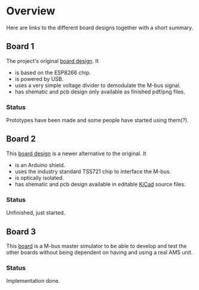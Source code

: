 
# Overview

Here are links to the different board designs together with a short summary.

## Board 1

The project's original [board design](Board_001). It

* is based on the ESP8266 chip.
* is powered by USB.
* uses a very simple voltage divider to demodulate the M-bus signal.
* has shematic and pcb design only available as finished pdf/png files.

### Status

Prototypes have been made and some people have started using them(?).

## Board 2

This [board design](Board_002) is a newer alternative to the original. It

* is an Arduino shield.
* uses the industry standard TSS721 chip to interface the M-bus.
* is optically isolated.
* has shematic and pcb design available in editable [KiCad](http://www.kicad-pcb.org/) source files.

### Status

Unfinished, just started.

## Board 3

This [board](Board_003) is a M-bus master simulator to be able to develop and
test the other boards without being dependent on having and using a real
AMS unit.

### Status

Implementation done.
